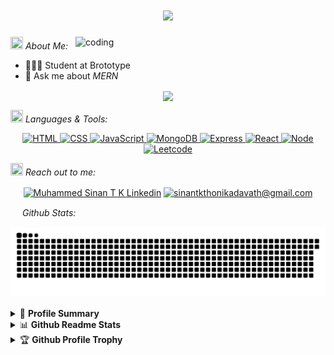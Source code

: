 <h1 align="center">
    <img src="https://readme-typing-svg.herokuapp.com/?font=Righteous&size=35&center=true&vCenter=true&width=500&height=70&color=5f1885F&duration=4000&lines=Hi+There!+%F0%9F%91%8B;+I%27m+Sinan+TK🚀;" />
</h1>
<!--  - <h3 align="center"></h3> - -->

<img align="right" alt="coding" width="400" src="https://media2.giphy.com/media/v1.Y2lkPTc5MGI3NjExdjUwbWt4Y2E0ejJlaDQ4aDczNG1tMXozdnZvZnBsMmllNHN2YjZiaiZlcD12MV9pbnRlcm5hbF9naWZfYnlfaWQmY3Q9Zw/SWoSkN6DxTszqIKEqv/giphy.gif">


 <img src="https://media.giphy.com/media/WUlplcMpOCEmTGBtBW/giphy.gif" width="20" height="20"> *About Me:*
- 👨🏻‍💻 Student at Brototype
- 💬 Ask me about *MERN*



<p align="center">
   <img align="center" src="https://github-readme-streak-stats.herokuapp.com/?user=Sinan-TK&theme=radical"/>
</p>

 <img src="https://media.giphy.com/media/j2pOGeGYKe2xCCKwfi/giphy.gif" width="20" height="20"> *Languages & Tools:*

<p align="center"> 
<a href="#" target="_blank"><img src="https://cdn.jsdelivr.net/gh/devicons/devicon@latest/icons/html5/html5-original.svg" alt="HTML" width="40" height="40"/> </a>
<a href="#" target="_blank"><img src="https://cdn.jsdelivr.net/gh/devicons/devicon@latest/icons/css3/css3-original.svg" alt="CSS" width="40" height="40"/> </a>
<a href="#" target="_blank"><img src="https://cdn.jsdelivr.net/gh/devicons/devicon@latest/icons/javascript/javascript-original.svg" alt="JavaScript" width="40" height="40"/> </a>
<a href="#" target="_blank"><img src="https://cdn.jsdelivr.net/gh/devicons/devicon@latest/icons/mongodb/mongodb-original.svg" alt="MongoDB" width="40" height="40"/> </a>
<a href="#" target="_blank"><img src="https://cdn.jsdelivr.net/gh/devicons/devicon@latest/icons/express/express-original.svg" alt="Express" width="40" height="40"/> </a>
<a href="#" target="_blank"><img src="https://cdn.jsdelivr.net/gh/devicons/devicon@latest/icons/react/react-original.svg" alt="React" width="40" height="40"/> </a>
<a href="#" target="_blank"><img src="https://cdn.jsdelivr.net/gh/devicons/devicon@latest/icons/nodejs/nodejs-plain-wordmark.svg" alt="Node" width="40" height="40"/> </a>
<a href="#" target="_blank"><img src="https://cdn.jsdelivr.net/gh/devicons/devicon@latest/icons/leetcode/leetcode-original.svg" alt="Leetcode" width="40" height="40"/> </a>
</p>

 <img src="https://media.giphy.com/media/LnQjpWaON8nhr21vNW/giphy.gif" width="20" height="20"> *Reach out to me:* 

<p align="center">
<a href="https://www.linkedin.com/in/muhammedsinantk" target="_blank"><img align="center" src="https://img.shields.io/badge/-LinkedIn-0e76a8?style=flat-square&logo=Linkedin&logoColor=white" alt="Muhammed Sinan T K Linkedin" /></a>
<a href="mailto:sinantkthonikadavath@gmail.com" ><img align="center" src="https://img.shields.io/badge/-Gmail-EA4335?style=flat-square&logo=Gmail&logoColor=white" alt="sinantkthonikadavath@gmail.com" /></a>



 
<img src="https://media.giphy.com/media/c8knYYZ5vzC8V6tpMI/giphy.gif" width="15" height="15"> *Github Stats:*
<div align="center">
<picture>
  <source media="(prefers-color-scheme: dark)" srcset="https://raw.githubusercontent.com/Sinan-TK/Sinan-TK/output/github-contribution-grid-snake-dark.svg">
  <source media="(prefers-color-scheme: light)" srcset="https://raw.githubusercontent.com/Sinan-TK/Sinan-TK/output/github-contribution-grid-snake.svg">
  <img alt="github contribution grid snake animation" src="https://raw.githubusercontent.com/Sinan-TK/Sinan-TK/output/github-contribution-grid-snake.svg">
</picture>

</div>
<br />
<details>
  <summary>📜 <b>Profile Summary</b></summary>
  <a align="center" href="https://github.com/Sinan-TK?tab=repositories">
    <p align="center">
      <img src="https://github-profile-summary-cards.vercel.app/api/cards/profile-details?username=Sinan-TK&theme=github_dark" alt="my github stats"/>&nbsp;
    </p>
  </a>
</details>


<details>
  <summary>📊 <b>Github Readme Stats</b></summary>
  <br />
  <p align="center">
    <a href="https://github.com/Sinan-TK">
      <img align="center" width="430" src="https://github-readme-stats.vercel.app/api?username=Sinan-TK&layout=compact&theme=radical&langs_count=6" />
    </a>
  </p>
</details>


<details>
  <summary>🏆 <b>Github Profile Trophy</b></summary>
  <br />
  <p align="center">
    <a href="https://github.com/Sinan-TK">
      <img src="https://github-profile-trophy.vercel.app/?username=Sinan-TK&column=8&theme=darkhub"/>
    </a>
  </p>
</details>

